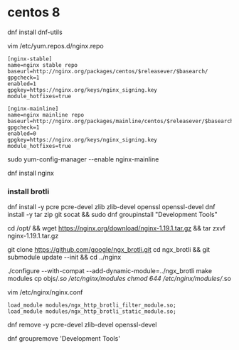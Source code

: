centos 8
================

dnf install dnf-utils

vim /etc/yum.repos.d/nginx.repo 

```
[nginx-stable]
name=nginx stable repo
baseurl=http://nginx.org/packages/centos/$releasever/$basearch/
gpgcheck=1
enabled=1
gpgkey=https://nginx.org/keys/nginx_signing.key
module_hotfixes=true 

[nginx-mainline]
name=nginx mainline repo
baseurl=http://nginx.org/packages/mainline/centos/$releasever/$basearch/
gpgcheck=1
enabled=0
gpgkey=https://nginx.org/keys/nginx_signing.key
module_hotfixes=true
```

sudo yum-config-manager --enable nginx-mainline

dnf install nginx

### install brotli

dnf install -y pcre pcre-devel zlib zlib-devel openssl openssl-devel
dnf install -y tar zip git socat && sudo dnf groupinstall "Development Tools"

cd /opt/ && wget https://nginx.org/download/nginx-1.19.1.tar.gz && tar zxvf nginx-1.19.1.tar.gz

git clone https://github.com/google/ngx_brotli.git
cd ngx_brotli && git submodule update --init && cd ../nginx


./configure --with-compat --add-dynamic-module=../ngx_brotli
make modules
cp objs/*.so /etc/nginx/modules
chmod 644 /etc/nginx/modules/*.so

vim /etc/nginx/nginx.conf
```
load_module modules/ngx_http_brotli_filter_module.so;
load_module modules/ngx_http_brotli_static_module.so;
```


dnf remove -y pcre-devel zlib-devel openssl-devel

dnf groupremove 'Development Tools'